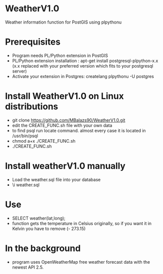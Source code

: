 WeatherV1.0
===========

Weather information function for PostGIS using plpythonu

# Prerequisites

- Program needs PL/Python extension in PostGIS
- PL/Python extension installation : apt-get install postgresql-plpython-x.x (x.x replaced with your preferred version
which fits to your postgresql server)
- Activate your extension in Postgres: createlang plpythonu -U postgres

# Install WeatherV1.0 on Linux distributions

- git clone https://github.com/MBalazs90/WeatherV1.0.git
- edit the CREATE_FUNC.sh file with your own data
- to find psql run locate command. almost every case it is located in /usr/bin/psql
- chmod a+x ./CREATE_FUNC.sh
- ./CREATE_FUNC.sh

# Install weatherV1.0 manually

- Load the weather.sql file into your database
- \i weather.sql

# Use

- SELECT weather(lat,long);
- function gets the temperature in Celsius originally, so if you want it in Kelvin you have to remove
(- 273.15)

# In the background

- program uses OpenWeatherMap free weather forecast data with the newest API 2.5.
